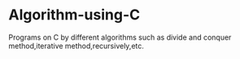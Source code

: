 # Algorithm-using-C
Programs on C by different algorithms such as divide and conquer method,iterative method,recursively,etc.
